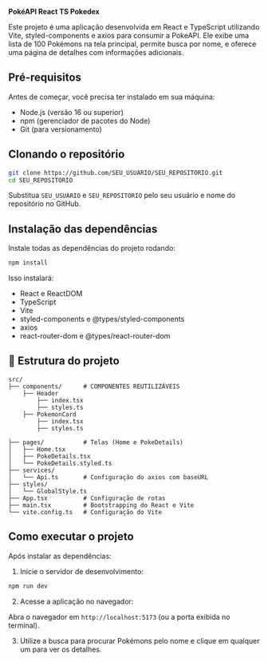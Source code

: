 **PokéAPI React TS Pokedex**

Este projeto é uma aplicação desenvolvida em React e TypeScript utilizando Vite, styled-components e axios para consumir a PokeAPI. Ele exibe uma lista de 100 Pokémons na tela principal, permite busca por nome, e oferece uma página de detalhes com informações adicionais.

##  Pré-requisitos

Antes de começar, você precisa ter instalado em sua máquina:

* Node.js (versão 16 ou superior)
* npm (gerenciador de pacotes do Node)
* Git (para versionamento)

##  Clonando o repositório

```bash
git clone https://github.com/SEU_USUARIO/SEU_REPOSITORIO.git
cd SEU_REPOSITORIO
```

Substitua `SEU_USUARIO` e `SEU_REPOSITORIO` pelo seu usuário e nome do repositório no GitHub.

##  Instalação das dependências

Instale todas as dependências do projeto rodando:

```bash
npm install
```

Isso instalará:

* React e ReactDOM
* TypeScript
* Vite
* styled-components e @types/styled-components
* axios
* react-router-dom e @types/react-router-dom


## 🧩 Estrutura do projeto

```
src/
├── components/      # COMPONENTES REUTILIZÁVEIS
    ├── Header
        ├── index.tsx
        ├── styles.ts
    ├── PokemonCard
        ├── index.tsx
        ├── styles.ts
    
├── pages/           # Telas (Home e PokeDetails)
│   ├── Home.tsx
│   ├── PokeDetails.tsx
│   └── PokeDetails.styled.ts
├── services/
│   └── Api.ts       # Configuração do axios com baseURL
├── styles/
│   └── GlobalStyle.ts
├── App.tsx          # Configuração de rotas
├── main.tsx         # Bootstrapping do React e Vite
└── vite.config.ts   # Configuração do Vite
```



##  Como executar o projeto

Após instalar as dependências:

1. Inicie o servidor de desenvolvimento:

```bash
npm run dev
```

2. Acesse a aplicação no navegador:

Abra o navegador em `http://localhost:5173` (ou a porta exibida no terminal).

3. Utilize a busca para procurar Pokémons pelo nome e clique em qualquer um para ver os detalhes.


